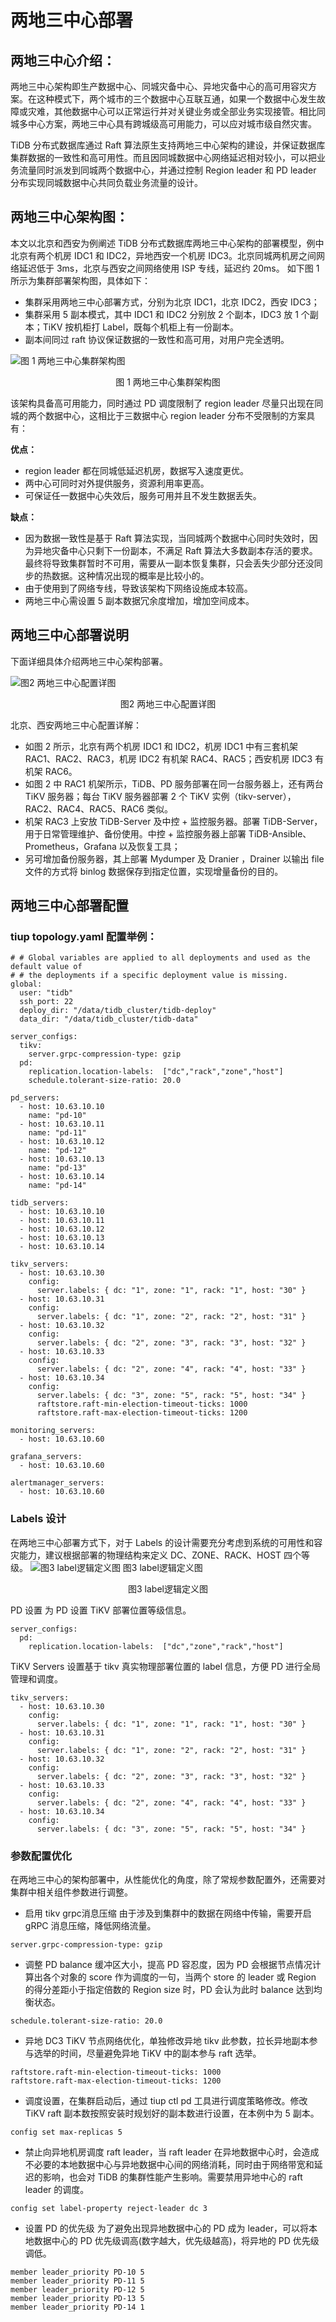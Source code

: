 # 两地三中心部署
## 两地三中心介绍：
两地三中心架构即生产数据中心、同城灾备中心、异地灾备中心的高可用容灾方案。在这种模式下，两个城市的三个数据中心互联互通，如果一个数据中心发生故障或灾难，其他数据中心可以正常运行并对关键业务或全部业务实现接管。相比同城多中心方案，两地三中心具有跨城级高可用能力，可以应对城市级自然灾害。

TiDB 分布式数据库通过 Raft 算法原生支持两地三中心架构的建设，并保证数据库集群数据的一致性和高可用性。而且因同城数据中心网络延迟相对较小，可以把业务流量同时派发到同城两个数据中心，并通过控制 Region leader 和 PD leader 分布实现同城数据中心共同负载业务流量的设计。
## 两地三中心架构图：
本文以北京和西安为例阐述 TiDB 分布式数据库两地三中心架构的部署模型，例中北京有两个机房 IDC1 和 IDC2，异地西安一个机房 IDC3。北京同城两机房之间网络延迟低于 3ms，北京与西安之间网络使用 ISP 专线，延迟约 20ms。
如下图 1 所示为集群部署架构图，具体如下：
- 集群采用两地三中心部署方式，分别为北京 IDC1，北京 IDC2，西安 IDC3；
- 集群采用 5 副本模式，其中 IDC1 和 IDC2 分别放 2 个副本，IDC3 放 1 个副本；TiKV 按机柜打 Label，既每个机柜上有一份副本。
- 副本间同过 raft 协议保证数据的一致性和高可用，对用户完全透明。

![图 1 两地三中心集群架构图](/media/three-data-centers-in-two-cities-deployment-01.png)
<p align="center">
图 1 两地三中心集群架构图
</p>

该架构具备高可用能力，同时通过 PD 调度限制了 region leader 尽量只出现在同城的两个数据中心，这相比于三数据中心 region leader 分布不受限制的方案具有：

**优点：**
- region leader 都在同城低延迟机房，数据写入速度更优。
- 两中心可同时对外提供服务，资源利用率更高。
- 可保证任一数据中心失效后，服务可用并且不发生数据丢失。

**缺点：**
- 因为数据一致性是基于 Raft 算法实现，当同城两个数据中心同时失效时，因为异地灾备中心只剩下一份副本，不满足 Raft 算法大多数副本存活的要求。最终将导致集群暂时不可用，需要从一副本恢复集群，只会丢失少部分还没同步的热数据。这种情况出现的概率是比较小的。
- 由于使用到了网络专线，导致该架构下网络设施成本较高。
- 两地三中心需设置 5 副本数据冗余度增加，增加空间成本。
## 两地三中心部署说明
下面详细具体介绍两地三中心架构部署。

![图2 两地三中心配置详图](/media/three-data-centers-in-two-cities-deployment-02.png)
<p align="center">
图2 两地三中心配置详图
</p>
北京、西安两地三中心配置详解：

- 如图 2 所示，北京有两个机房 IDC1 和 IDC2，机房 IDC1 中有三套机架 RAC1、RAC2、RAC3，机房 IDC2 有机架 RAC4、RAC5；西安机房 IDC3 有机架 RAC6。
- 如图 2 中 RAC1 机架所示，TiDB、PD 服务部署在同一台服务器上，还有两台 TiKV 服务器；每台 TiKV 服务器部署 2 个 TiKV 实例（tikv-server），RAC2、RAC4、RAC5、RAC6 类似。
- 机架 RAC3 上安放 TiDB-Server 及中控 + 监控服务器。部署 TiDB-Server，用于日常管理维护、备份使用。中控 + 监控服务器上部署 TiDB-Ansible、Prometheus，Grafana 以及恢复工具；
- 另可增加备份服务器，其上部署 Mydumper 及 Dranier ，Drainer 以输出 file 文件的方式将 binlog 数据保存到指定位置，实现增量备份的目的。

## 两地三中心部署配置
### tiup topology.yaml 配置举例：
```
# # Global variables are applied to all deployments and used as the default value of
# # the deployments if a specific deployment value is missing.
global:
  user: "tidb"
  ssh_port: 22
  deploy_dir: "/data/tidb_cluster/tidb-deploy"
  data_dir: "/data/tidb_cluster/tidb-data"

server_configs:
  tikv:
    server.grpc-compression-type: gzip
  pd:
    replication.location-labels:  ["dc","rack","zone","host"]
    schedule.tolerant-size-ratio: 20.0

pd_servers:
  - host: 10.63.10.10
    name: "pd-10"
  - host: 10.63.10.11
    name: "pd-11"
  - host: 10.63.10.12
    name: "pd-12"
  - host: 10.63.10.13
    name: "pd-13"
  - host: 10.63.10.14
    name: "pd-14"

tidb_servers:
  - host: 10.63.10.10
  - host: 10.63.10.11
  - host: 10.63.10.12
  - host: 10.63.10.13
  - host: 10.63.10.14

tikv_servers:
  - host: 10.63.10.30
    config:
      server.labels: { dc: "1", zone: "1", rack: "1", host: "30" }
  - host: 10.63.10.31
    config:
      server.labels: { dc: "1", zone: "2", rack: "2", host: "31" }
  - host: 10.63.10.32
    config:
      server.labels: { dc: "2", zone: "3", rack: "3", host: "32" }
  - host: 10.63.10.33
    config:
      server.labels: { dc: "2", zone: "4", rack: "4", host: "33" }
  - host: 10.63.10.34
    config:
      server.labels: { dc: "3", zone: "5", rack: "5", host: "34" }
      raftstore.raft-min-election-timeout-ticks: 1000
      raftstore.raft-max-election-timeout-ticks: 1200

monitoring_servers:
  - host: 10.63.10.60

grafana_servers:
  - host: 10.63.10.60

alertmanager_servers:
  - host: 10.63.10.60
```
### Labels 设计
在两地三中心部署方式下，对于 Labels 的设计需要充分考虑到系统的可用性和容灾能力，建议根据部署的物理结构来定义 DC、ZONE、RACK、HOST 四个等级。
![图3 label逻辑定义图](/media/three-data-centers-in-two-cities-deployment-03.png)
图3 label逻辑定义图
<p align="center">
图3 label逻辑定义图
</p>

PD 设置 为 PD 设置 TiKV 部署位置等级信息。

```
server_configs:
  pd:
    replication.location-labels:  ["dc","zone","rack","host"]
```

TiKV Servers 设置基于 tikv 真实物理部署位置的 label 信息，方便 PD 进行全局管理和调度。

```
tikv_servers:
  - host: 10.63.10.30
    config:
      server.labels: { dc: "1", zone: "1", rack: "1", host: "30" }
  - host: 10.63.10.31
    config:
      server.labels: { dc: "1", zone: "2", rack: "2", host: "31" }
  - host: 10.63.10.32
    config:
      server.labels: { dc: "2", zone: "3", rack: "3", host: "32" }
  - host: 10.63.10.33
    config:
      server.labels: { dc: "2", zone: "4", rack: "4", host: "33" }
  - host: 10.63.10.34
    config:
      server.labels: { dc: "3", zone: "5", rack: "5", host: "34" }
```

### 参数配置优化
在两地三中心的架构部署中，从性能优化的角度，除了常规参数配置外，还需要对集群中相关组件参数进行调整。

- 启用 tikv grpc消息压缩 由于涉及到集群中的数据在网络中传输，需要开启 gRPC 消息压缩，降低网络流量。

```
server.grpc-compression-type: gzip
```

- 调整 PD balance 缓冲区大小，提高 PD 容忍度，因为 PD 会根据节点情况计算出各个对象的 score 作为调度的一句，当两个 store 的 leader 或 Region 的得分差距小于指定倍数的 Region size 时，PD 会认为此时 balance 达到均衡状态。

```
schedule.tolerant-size-ratio: 20.0
```

- 异地 DC3 TiKV 节点网络优化，单独修改异地 tikv 此参数，拉长异地副本参与选举的时间，尽量避免异地 TiKV 中的副本参与 raft 选举。

```
raftstore.raft-min-election-timeout-ticks: 1000
raftstore.raft-max-election-timeout-ticks: 1200
```

- 调度设置，在集群启动后，通过 tiup ctl pd 工具进行调度策略修改。修改 TiKV raft 副本数按照安装时规划好的副本数进行设置，在本例中为 5 副本。

```
config set max-replicas 5
```

- 禁止向异地机房调度 raft leader，当 raft leader 在异地数据中心时，会造成不必要的本地数据中心与异地数据中心间的网络消耗，同时由于网络带宽和延迟的影响，也会对 TiDB 的集群性能产生影响。需要禁用异地中心的 raft leader 的调度。

```
config set label-property reject-leader dc 3
```

- 设置 PD 的优先级 为了避免出现异地数据中心的 PD 成为 leader，可以将本地数据中心的 PD 优先级调高(数字越大，优先级越高)，将异地的 PD 优先级调低。

```
member leader_priority PD-10 5
member leader_priority PD-11 5
member leader_priority PD-12 5
member leader_priority PD-13 5
member leader_priority PD-14 1
```

